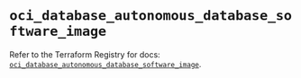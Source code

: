 # `oci_database_autonomous_database_software_image`

Refer to the Terraform Registry for docs: [`oci_database_autonomous_database_software_image`](https://registry.terraform.io/providers/hashicorp/oci/7.19.0/docs/resources/database_autonomous_database_software_image).
